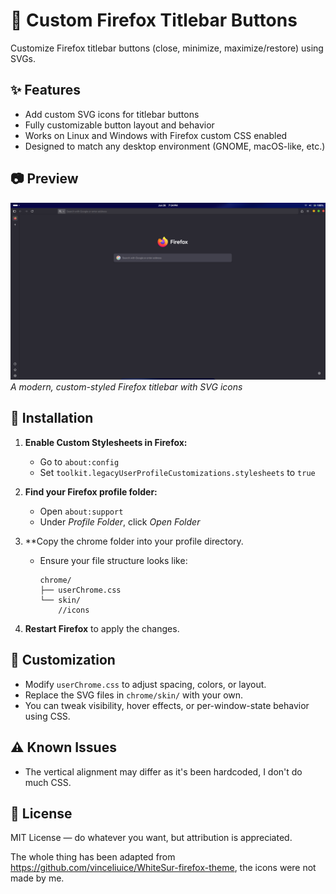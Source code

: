 # 🦊 Custom Firefox Titlebar Buttons

Customize Firefox titlebar buttons (close, minimize, maximize/restore) using SVGs.

## ✨ Features

- Add custom SVG icons for titlebar buttons
- Fully customizable button layout and behavior
- Works on Linux and Windows with Firefox custom CSS enabled
- Designed to match any desktop environment (GNOME, macOS-like, etc.)

## 📷 Preview

![screenshot](./pictures/Screenshot-1.png)  
*A modern, custom-styled Firefox titlebar with SVG icons*

## 🔧 Installation

1. **Enable Custom Stylesheets in Firefox:**

   - Go to `about:config`
   - Set `toolkit.legacyUserProfileCustomizations.stylesheets` to `true`

2. **Find your Firefox profile folder:**

   - Open `about:support`
   - Under *Profile Folder*, click *Open Folder*


3. **Copy the chrome folder into your profile directory.

   - Ensure your file structure looks like:
     ```
     chrome/
     ├── userChrome.css
     └── skin/
         //icons
     ```

4. **Restart Firefox** to apply the changes.

## 🎨 Customization

- Modify `userChrome.css` to adjust spacing, colors, or layout.
- Replace the SVG files in `chrome/skin/` with your own.
- You can tweak visibility, hover effects, or per-window-state behavior using CSS.

## ⚠️ Known Issues

- The vertical alignment may differ as it's been hardcoded, I don't do much CSS.


## 📜 License

MIT License — do whatever you want, but attribution is appreciated.

The whole thing has been adapted from https://github.com/vinceliuice/WhiteSur-firefox-theme, the icons were not made by me.
